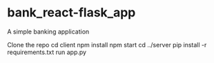 # bank_react-flask_app
A simple banking application

Clone the repo
cd client
npm install
npm start
cd ../server
pip install -r requirements.txt
run app.py
